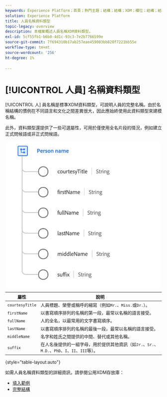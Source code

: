 ```yaml
---
keywords: Experience Platform；首頁；熱門主題；結構；結構；XDM；欄位；結構；結構；完整名稱；xdm:fullName；人員名稱；資料類型；資料類型；
solution: Experience Platform
title: 人員名稱資料類型
topic-legacy: overview
description: 本檔案概述人員名稱XDM資料類型。
exl-id: 5cf55fb1-b6b0-4d1c-93c3-7e2b7766599e
source-git-commit: 7f694310b17ab257eae459003bb820f7221bb55e
workflow-type: tm+mt
source-wordcount: '256'
ht-degree: 1%

---
```


# [!UICONTROL 人員] 名稱資料類型

[!UICONTROL 人] 員名稱是標準XDM資料類型，可說明人員的完整名稱。由於名稱結構的慣例在不同語言和文化之間差異很大，因此應始終使用此資料類型來建模名稱。

此外，資料類型還提供了一些可選屬性，可用於僅使用全名片段的情況，例如建立正式問候語或非正式問候語。

<img src="../images/data-types/person-name.png" width="500" /><br />

| 屬性 | 說明 |
| --- | --- |
| `courtesyTitle` | 人員標題、榮譽或稱呼的縮寫（例如`Mr.`、`Miss.`或`Dr.`）。 |
| `firstName` | 以書寫順序排列的名稱的第一段，最常以名稱的語言接受。 |
| `fullName` | 人的全名，以最常用的文字書寫順序。 |
| `lastName` | 以書寫順序排列的名稱的最後一段，最常以名稱的語言接受。 |
| `middleName` | 名字和姓氏之間提供的中間、替代或其他名稱。 |
| `suffix` | 在人名後提供的一組字母，用於提供其他資訊（如`Jr.`、`Sr.`、`M.D.`、`PhD`、`I`、`II`、`III`等）。 |

{style=&quot;table-layout:auto&quot;}

如需人員名稱資料類型的詳細資訊，請參閱公用XDM存放庫：

* [填入範例](https://github.com/adobe/xdm/blob/master/components/datatypes/person/person-name.example.1.json)
* [完整結構](https://github.com/adobe/xdm/blob/master/components/datatypes/person/person-name.schema.json)

